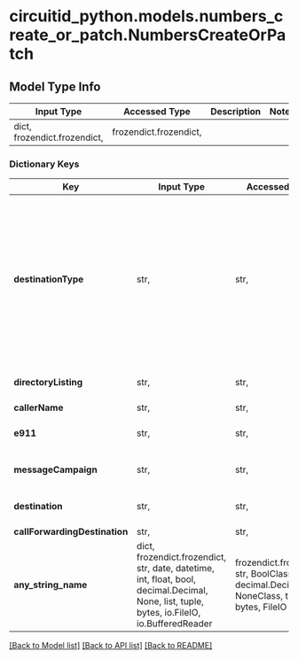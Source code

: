 # circuitid_python.models.numbers_create_or_patch.NumbersCreateOrPatch

## Model Type Info
Input Type | Accessed Type | Description | Notes
------------ | ------------- | ------------- | -------------
dict, frozendict.frozendict,  | frozendict.frozendict,  |  | 

### Dictionary Keys
Key | Input Type | Accessed Type | Description | Notes
------------ | ------------- | ------------- | ------------- | -------------
**destinationType** | str,  | str,  |  | must be one of ["announcements", "directories", "park", "numbers", "menus", "users", "servers", "inboundrules", "callqueues", "faxaccounts", "callforwarding", "hangup", "phoneinboundrules", "voicemailaccounts", ] if omitted the server will use the default value of "park"
**directoryListing** | str,  | str,  | ObjectId (unique 12 bytes ID) | [optional] 
**callerName** | str,  | str,  |  | [optional] 
**e911** | str,  | str,  | ObjectId (unique 12 bytes ID) | [optional] 
**messageCampaign** | str,  | str,  | ObjectId (unique 12 bytes ID) | [optional] 
**destination** | str,  | str,  | ObjectId (unique 12 bytes ID) | [optional] 
**callForwardingDestination** | str,  | str,  |  | [optional] 
**any_string_name** | dict, frozendict.frozendict, str, date, datetime, int, float, bool, decimal.Decimal, None, list, tuple, bytes, io.FileIO, io.BufferedReader | frozendict.frozendict, str, BoolClass, decimal.Decimal, NoneClass, tuple, bytes, FileIO | any string name can be used but the value must be the correct type | [optional]

[[Back to Model list]](../../README.md#documentation-for-models) [[Back to API list]](../../README.md#documentation-for-api-endpoints) [[Back to README]](../../README.md)

